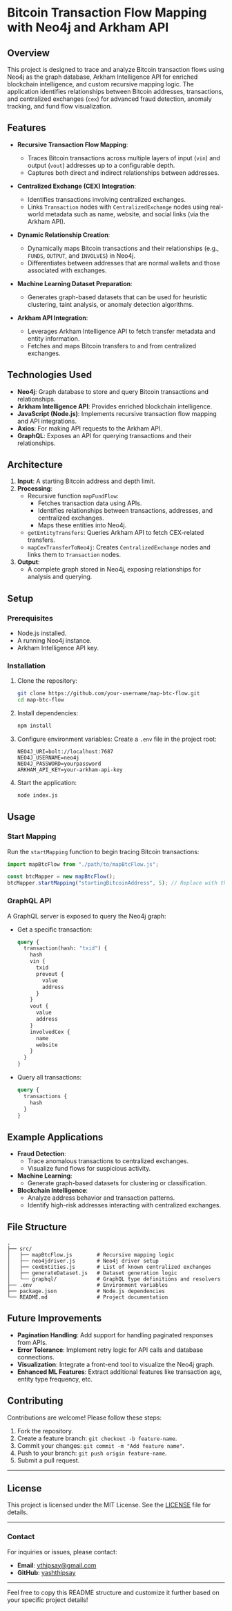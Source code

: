 # **Bitcoin Transaction Flow Mapping with Neo4j and Arkham API**

## **Overview**
This project is designed to trace and analyze Bitcoin transaction flows using Neo4j as the graph database, Arkham Intelligence API for enriched blockchain intelligence, and custom recursive mapping logic. The application identifies relationships between Bitcoin addresses, transactions, and centralized exchanges (`cex`) for advanced fraud detection, anomaly tracking, and fund flow visualization.

## **Features**
- **Recursive Transaction Flow Mapping**:
  - Traces Bitcoin transactions across multiple layers of input (`vin`) and output (`vout`) addresses up to a configurable depth.
  - Captures both direct and indirect relationships between addresses.

- **Centralized Exchange (CEX) Integration**:
  - Identifies transactions involving centralized exchanges.
  - Links `Transaction` nodes with `CentralizedExchange` nodes using real-world metadata such as name, website, and social links (via the Arkham API).

- **Dynamic Relationship Creation**:
  - Dynamically maps Bitcoin transactions and their relationships (e.g., `FUNDS`, `OUTPUT`, and `INVOLVES`) in Neo4j.
  - Differentiates between addresses that are normal wallets and those associated with exchanges.

- **Machine Learning Dataset Preparation**:
  - Generates graph-based datasets that can be used for heuristic clustering, taint analysis, or anomaly detection algorithms.

- **Arkham API Integration**:
  - Leverages Arkham Intelligence API to fetch transfer metadata and entity information.
  - Fetches and maps Bitcoin transfers to and from centralized exchanges.

## **Technologies Used**
- **Neo4j**: Graph database to store and query Bitcoin transactions and relationships.
- **Arkham Intelligence API**: Provides enriched blockchain intelligence.
- **JavaScript (Node.js)**: Implements recursive transaction flow mapping and API integrations.
- **Axios**: For making API requests to the Arkham API.
- **GraphQL**: Exposes an API for querying transactions and their relationships.

## **Architecture**
1. **Input**: A starting Bitcoin address and depth limit.
2. **Processing**:
   - Recursive function `mapFundFlow`:
     - Fetches transaction data using APIs.
     - Identifies relationships between transactions, addresses, and centralized exchanges.
     - Maps these entities into Neo4j.
   - `getEntityTransfers`: Queries Arkham API to fetch CEX-related transfers.
   - `mapCexTransferToNeo4j`: Creates `CentralizedExchange` nodes and links them to `Transaction` nodes.
3. **Output**:
   - A complete graph stored in Neo4j, exposing relationships for analysis and querying.

## **Setup**
### **Prerequisites**
- Node.js installed.
- A running Neo4j instance.
- Arkham Intelligence API key.

### **Installation**
1. Clone the repository:
   ```bash
   git clone https://github.com/your-username/map-btc-flow.git
   cd map-btc-flow
   ```

2. Install dependencies:
   ```bash
   npm install
   ```

3. Configure environment variables:
   Create a `.env` file in the project root:
   ```env
   NEO4J_URI=bolt://localhost:7687
   NEO4J_USERNAME=neo4j
   NEO4J_PASSWORD=yourpassword
   ARKHAM_API_KEY=your-arkham-api-key
   ```

4. Start the application:
   ```bash
   node index.js
   ```

## **Usage**
### **Start Mapping**
Run the `startMapping` function to begin tracing Bitcoin transactions:
```javascript
import mapBtcFlow from "./path/to/mapBtcFlow.js";

const btcMapper = new mapBtcFlow();
btcMapper.startMapping("startingBitcoinAddress", 5); // Replace with the actual address and depth limit
```

### **GraphQL API**
A GraphQL server is exposed to query the Neo4j graph:
- Get a specific transaction:
  ```graphql
  query {
    transaction(hash: "txid") {
      hash
      vin {
        txid
        prevout {
          value
          address
        }
      }
      vout {
        value
        address
      }
      involvedCex {
        name
        website
      }
    }
  }
  ```

- Query all transactions:
  ```graphql
  query {
    transactions {
      hash
    }
  }
  ```

## **Example Applications**
- **Fraud Detection**:
  - Trace anomalous transactions to centralized exchanges.
  - Visualize fund flows for suspicious activity.
- **Machine Learning**:
  - Generate graph-based datasets for clustering or classification.
- **Blockchain Intelligence**:
  - Analyze address behavior and transaction patterns.
  - Identify high-risk addresses interacting with centralized exchanges.

## **File Structure**
```plaintext
.
├── src/
│   ├── mapBtcFlow.js        # Recursive mapping logic
│   ├── neo4jdriver.js       # Neo4j driver setup
│   ├── cexEntities.js       # List of known centralized exchanges
│   ├── generateDataset.js   # Dataset generation logic
│   └── graphql/             # GraphQL type definitions and resolvers
├── .env                     # Environment variables
├── package.json             # Node.js dependencies
└── README.md                # Project documentation
```

## **Future Improvements**
- **Pagination Handling**: Add support for handling paginated responses from APIs.
- **Error Tolerance**: Implement retry logic for API calls and database connections.
- **Visualization**: Integrate a front-end tool to visualize the Neo4j graph.
- **Enhanced ML Features**: Extract additional features like transaction age, entity type frequency, etc.

## **Contributing**
Contributions are welcome! Please follow these steps:
1. Fork the repository.
2. Create a feature branch: `git checkout -b feature-name`.
3. Commit your changes: `git commit -m "Add feature name"`.
4. Push to your branch: `git push origin feature-name`.
5. Submit a pull request.

---

## **License**
This project is licensed under the MIT License. See the [LICENSE](./LICENSE) file for details.

---

### **Contact**
For inquiries or issues, please contact:
- **Email**: ythipsay@gmail.com
- **GitHub**: [yashthipsay](https://github.com/yashthipsay)

--- 

Feel free to copy this README structure and customize it further based on your specific project details!
